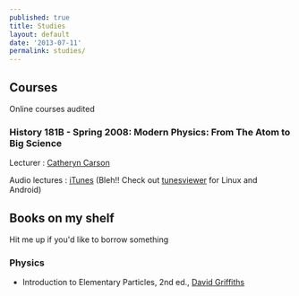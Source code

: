 ```yaml
---
published: true
title: Studies
layout: default
date: '2013-07-11'
permalink: studies/
---
```


## Courses

Online courses audited

### History 181B - Spring 2008: Modern Physics: From The Atom to Big Science

Lecturer
: [Catheryn Carson](http://history.berkeley.edu/people/cathryn-carson)

Audio lectures
: [iTunes](https://itunes.apple.com/us/itunes-u/history-181b-spring-2008-modern/id461116019) (Bleh!! Check out [tunesviewer](http://tunesviewer.sourceforge.net/) for Linux and Android)

## Books on my shelf

Hit me up if you'd like to borrow something

### Physics

 * Introduction to Elementary Particles, 2nd ed., [David Griffiths](http://academic.reed.edu/physics/faculty/griffiths.html)
